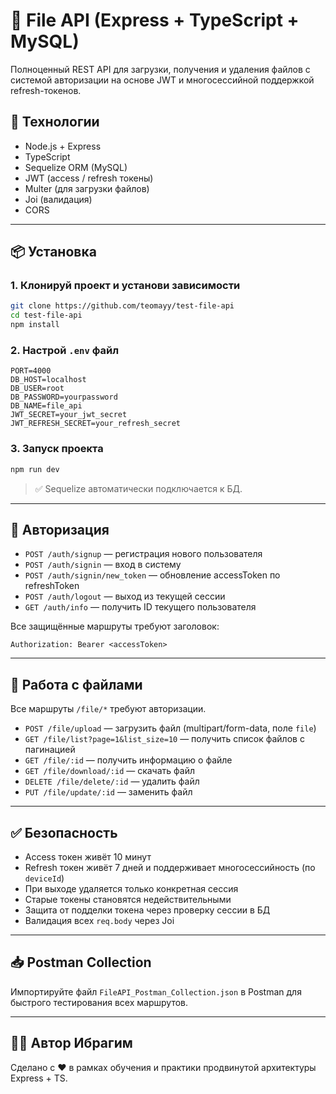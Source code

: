# 📁 File API (Express + TypeScript + MySQL)

Полноценный REST API для загрузки, получения и удаления файлов с системой авторизации на основе JWT и многосессийной поддержкой refresh-токенов.

## 🚀 Технологии

- Node.js + Express
- TypeScript
- Sequelize ORM (MySQL)
- JWT (access / refresh токены)
- Multer (для загрузки файлов)
- Joi (валидация)
- CORS

---

## 📦 Установка

### 1. Клонируй проект и установи зависимости

```bash
git clone https://github.com/teomayy/test-file-api
cd test-file-api
npm install
```

### 2. Настрой `.env` файл

```env
PORT=4000
DB_HOST=localhost
DB_USER=root
DB_PASSWORD=yourpassword
DB_NAME=file_api
JWT_SECRET=your_jwt_secret
JWT_REFRESH_SECRET=your_refresh_secret
```

### 3. Запуск проекта

```bash
npm run dev
```

> ✅ Sequelize автоматически подключается к БД.

---

## 🔐 Авторизация

- `POST /auth/signup` — регистрация нового пользователя
- `POST /auth/signin` — вход в систему
- `POST /auth/signin/new_token` — обновление accessToken по refreshToken
- `POST /auth/logout` — выход из текущей сессии
- `GET /auth/info` — получить ID текущего пользователя

Все защищённые маршруты требуют заголовок:

```
Authorization: Bearer <accessToken>
```

---

## 📁 Работа с файлами

Все маршруты `/file/*` требуют авторизации.

- `POST /file/upload` — загрузить файл (multipart/form-data, поле `file`)
- `GET /file/list?page=1&list_size=10` — получить список файлов с пагинацией
- `GET /file/:id` — получить информацию о файле
- `GET /file/download/:id` — скачать файл
- `DELETE /file/delete/:id` — удалить файл
- `PUT /file/update/:id` — заменить файл

---

## ✅ Безопасность

- Access токен живёт 10 минут
- Refresh токен живёт 7 дней и поддерживает многосессийность (по `deviceId`)
- При выходе удаляется только конкретная сессия
- Старые токены становятся недействительными
- Защита от подделки токена через проверку сессии в БД
- Валидация всех `req.body` через Joi

---

## 📥 Postman Collection

Импортируйте файл `FileAPI_Postman_Collection.json` в Postman для быстрого тестирования всех маршрутов.

---

## 👨‍💻 Автор Ибрагим

Сделано с ❤️ в рамках обучения и практики продвинутой архитектуры Express + TS.
